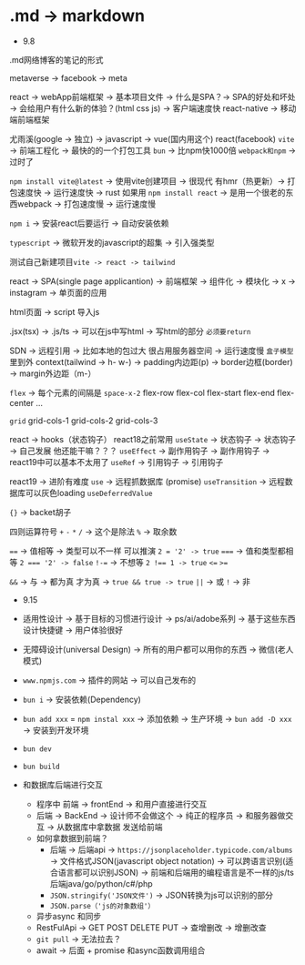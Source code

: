 # .md -> markdown

- 9.8

.md网络博客的笔记的形式

metaverse -> facebook -> meta

react -> webApp前端框架 -> 基本项目文件 -> 什么是SPA？-> SPA的好处和坏处 -> 会给用户有什么新的体验？(html css js) -> 客户端速度快
react-native -> 移动端前端框架

尤雨溪(google -> 独立) -> javascript -> vue(国内用这个) react(facebook)
`vite` -> 前端工程化 -> 最快的的一个打包工具
`bun` -> 比npm快1000倍
`webpack和npm` -> 过时了

`npm install vite@latest` -> 使用vite创建项目 -> 很现代 有hmr（热更新）-> 打包速度快 -> 运行速度快 -> rust
如果用 `npm install react` -> 是用一个很老的东西webpack -> 打包速度慢 -> 运行速度慢

`npm i` -> 安装react后要运行 -> 自动安装依赖

`typescript` -> 微软开发的javascript的超集 -> 引入强类型

测试自己新建项目`vite -> react -> tailwind`

react -> SPA(single page applicantion) -> 前端框架 -> 组件化 -> 模块化 -> x -> instagram -> 单页面的应用

html页面 -> script 导入js

.jsx(tsx) -> .js/ts -> 可以在js中写html -> 写html的部分 `必须要return`

SDN -> 远程引用 -> 比如本地的包过大 很占用服务器空间 -> 运行速度慢
`盒子模型` 里到外 context(tailwind -> h- w-) -> padding内边距(p) -> border边框(border) -> margin外边距（m-）

`flex` -> 每个元素的间隔是 `space-x-2`
flex-row
flex-col
flex-start
flex-end
flex-center
...

`grid`
grid-cols-1
grid-cols-2
grid-cols-3

react -> hooks（状态钩子）
react18之前常用
`useState` -> 状态钩子 -> 状态钩子 -> 自己发展 他还能干嘛？？？
`useEffect` -> 副作用钩子 -> 副作用钩子 -> react19中可以基本不太用了
`useRef` -> 引用钩子 -> 引用钩子

react19 -> 进阶有难度
`use` -> 远程抓数据库 (promise)
`useTransition` -> 远程数据库可以灰色loading
`useDeferredValue`

`{}` -> backet胡子

四则运算符号
`+` `-` `*` `/` -> 这个是除法 `%` -> 取余数

`==` -> 值相等 -> 类型可以不一样 可以推演 `2 = '2' -> true`
`===` -> 值和类型都相等 `2 === '2' -> false`
`!-=` -> 不想等 `2 !== 1 -> true`
`<=`
`>=`

`&&` -> 与 -> 都为真 才为真 -> `true && true -> true`
`||` -> 或
`!` -> 非

- 9.15
- 适用性设计 -> 基于目标的习惯进行设计 -> ps/ai/adobe系列 -> 基于这些东西设计快捷键 -> 用户体验很好
- 无障碍设计(universal Design) -> 所有的用户都可以用你的东西 -> 微信(老人模式)
- `www.npmjs.com` -> 插件的网站 -> 可以自己发布的
- `bun i` -> 安装依赖(Dependency)
- `bun add xxx` = `npm instal xxx` -> 添加依赖 -> 生产环境 -> `bun add -D xxx` -> 安装到开发环境
- `bun dev`
- `bun build`

- 和数据库后端进行交互
  - 程序中 前端 -> frontEnd -> 和用户直接进行交互
  - 后端 -> BackEnd -> 设计师不会做这个 -> 纯正的程序员 -> 和服务器做交互 -> 从数据库中拿数据 发送给前端
  - 如何拿数据到前端？
    - 后端 -> 后端api -> `https://jsonplaceholder.typicode.com/albums` -> 文件格式JSON(javascript object notation) -> 可以跨语言识别(适合语言都可以识别JSON) -> 前端和后端用的编程语言是不一样的js/ts 后端java/go/python/c#/php
    - `JSON.stringify('JSON文件')` -> JSON转换为js可以识别的部分
    - `JSON.parse（'js的对象数组'）`
  - 异步async 和同步
  - RestFulApi -> GET POST DELETE PUT -> 查增删改 -> 增删改查
  - `git pull` -> 无法拉去？
  - await -> 后面 + promise 和async函数调用组合
